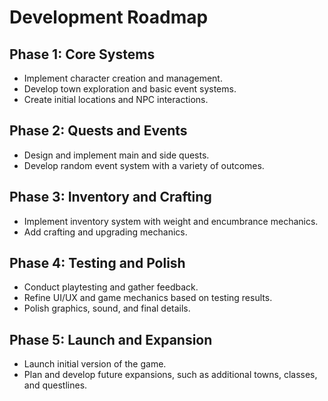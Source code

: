 # Development Roadmap

## Phase 1: Core Systems
- Implement character creation and management.
- Develop town exploration and basic event systems.
- Create initial locations and NPC interactions.

## Phase 2: Quests and Events
- Design and implement main and side quests.
- Develop random event system with a variety of outcomes.

## Phase 3: Inventory and Crafting
- Implement inventory system with weight and encumbrance mechanics.
- Add crafting and upgrading mechanics.

## Phase 4: Testing and Polish
- Conduct playtesting and gather feedback.
- Refine UI/UX and game mechanics based on testing results.
- Polish graphics, sound, and final details.

## Phase 5: Launch and Expansion
- Launch initial version of the game.
- Plan and develop future expansions, such as additional towns, classes, and questlines.